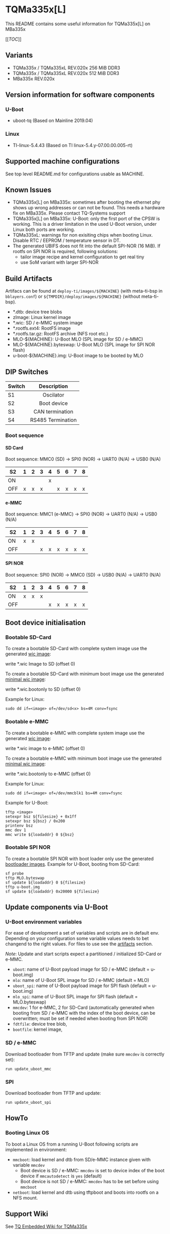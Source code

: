 # TQMa335x\[L\]

This README contains some useful information for TQMa335x\[L\] on MBa335x

[[_TOC_]]

## Variants

* TQMa335x / TQMa335xL REV.020x 256 MiB DDR3
* TQMa335x / TQMa335xL REV.020x 512 MiB DDR3
* MBa335x REV.020x

## Version information for software components

### U-Boot

* uboot-tq (Based on Mainline 2019.04)

### Linux

* TI-linux-5.4.43 (Based on TI linux-5.4.y-07.00.00.005-rt)

## Supported machine configurations

See top level README.md for configurations usable as MACHINE.

## Known Issues

* TQMa335x[L] on MBa335x: sometimes after booting the ethernet phy shows
  up wrong addresses or can not be found. This needs a hardware fix on MBa335x.
  Please contact TQ-Systems support
* TQMa335x[L] on MBa335x: U-Boot: only the first port of the CPSW is working.
  This is a driver limitation in the used U-Boot version, under Linux both ports
  are working.
* TQMa335xL: warnings for non exisiting chips when booting Linux. Disable
  RTC / EEPROM / temperature sensor in DT.
* The generated UBIFS does not fit into the default SPI-NOR (16 MiB). If
  rootfs on SPI NOR is required, following solutions:
  * tailor image recipe and kernel configuration to get real tiny
  * use SoM variant with larger SPI-NOR

## Build Artifacts

Artifacs can be found at `deploy-ti/images/${MACHINE}` (with meta-ti-bsp in
`bblayers.conf`) or `${TMPDIR}/deploy/images/${MACHINE}` (without meta-ti-bsp).

* \*.dtb: device tree blobs
* zImage: Linux kernel image
* \*.wic: SD / e-MMC system image
* \*.rootfs.ext4: RootFS image
* \*.rootfs.tar.gz: RootFS archive (NFS root etc.)
* MLO-${MACHINE}: U-Boot MLO (SPL image for SD / e-MMC)
* MLO-${MACHINE}.byteswap: U-Boot MLO (SPL image for SPI NOR flash)
* u-boot-${MACHINE}.img: U-Boot image to be booted by MLO


## DIP Switches

| Switch  | Description       |
| ------- | :---------------: |
| S1      | Oscilator         |
| S2      | Boot device       |
| S3      | CAN termination   |
| S4      | RS485 Termination |

### Boot sequence

#### SD Card

Boot sequence: MMC0 (SD) → SPI0 (NOR) → UART0 (N/A) → USB0 (N/A)

| S2      |  1  |  2  |  3  |  4  |  5  |  6  |  7  |  8  |
| ------- | :-: | :-: | :-: | :-: | :-: | :-: | :-: | :-: |
| ON      |     |     |     |  x  |     |     |     |     |
| OFF     |  x  |  x  |  x  |     |  x  |  x  |  x  |  x  |

#### e-MMC

Boot sequence: MMC1 (e-MMC) → SPI0 (NOR) → UART0 (N/A) → USB0 (N/A)

| S2      |  1  |  2  |  3  |  4  |  5  |  6  |  7  |  8  |
| ------- | :-: | :-: | :-: | :-: | :-: | :-: | :-: | :-: |
| ON      |  x  |  x  |     |     |     |     |     |     |
| OFF     |     |     |  x  |  x  |  x  |  x  |  x  |  x  |

#### SPI NOR

Boot sequence: SPI0 (NOR) → MMC0 (SD) → USB0 (N/A) → UART0 (N/A)

| S2      |  1  |  2  |  3  |  4  |  5  |  6  |  7  |  8  |
| ------- | :-: | :-: | :-: | :-: | :-: | :-: | :-: | :-: |
| ON      |  x  |  x  |  x  |     |     |     |     |     |
| OFF     |     |     |     |  x  |  x  |  x  |  x  |  x  |

## Boot device initialisation

### Bootable SD-Card

To create a bootable SD-Card with complete system image use the generated
[wic image](#artifacts):

write *.wic Image to SD (offset 0)

To create a bootable SD-Card with minimum boot image use the generated
[minimal wic image](#artifacts):

write *.wic.bootonly to SD (offset 0)

Example for Linux:

`sudo dd if=<image> of=/dev/sd<x> bs=4M conv=fsync`

### Bootable e-MMC

To create a bootable e-MMC with complete system image use the generated
[wic image](#artifacts):

write *.wic image to e-MMC (offset 0)

To create a bootable e-MMC with minimum boot image use the generated
[minimal wic image](#artifacts):

write *.wic.bootonly to e-MMC (offset 0)

Example for Linux:

`sudo dd if=<image> of=/dev/mmcblk1 bs=4M conv=fsync`

Example for U-Boot:

```
tftp <image>
setexpr bsz ${filesize} + 0x1ff
setexpr bsz ${bsz} / 0x200
printenv bsz
mmc dev 1
mmc write ${loadaddr} 0 ${bsz}
```

### Bootable SPI NOR

To create a bootable SPI NOR with boot loader only use the generated
[bootloader images](#artifacts). Example for U-Boot, booting from SD-Card:

```
sf probe
tftp MLO.byteswap
sf update ${loadaddr} 0 ${filesize}
tftp u-boot.img
sf update ${loadaddr} 0x20000 ${filesize}
```

## Update components via U-Boot

### U-Boot environment variables

For ease of development a set of variables and scripts are in default env.
Depending on your configuration some variable values needs to bet changend
to the right values. For files to use see the [artifacts](#artifacts) section.

_Note_: Update and start scripts expect a partitioned / initialized SD-Card or
e-MMC.

* `uboot`: name of U-Boot payload image for SD / e-MMC (default = u-boot.img)
* `mlo`: name of U-Boot SPL image for SD / e-MMC (default = MLO)
* `uboot_spi`: name of U-Boot payload image for SPI flash (default = u-boot.img)
* `mlo_spi`: name of U-Boot SPL image for SPI flash (default = MLO.byteswap)
* `mmcdev`: 1 for e-MMC, 2 for SD-Card (automatically generated when booting
   from SD / e-MMC with the index of the boot device, can be overwritten;
   must be set if needed when booting from SPI NOR)
* `fdtfile`: device tree blob,
* `bootfile`: kernel image,

### SD / e-MMC

Download bootloader from TFTP and update (make sure `mmcdev` is correctly set):

```
run update_uboot_mmc
```

### SPI

Download bootloader from TFTP and update:

`run update_uboot_spi`

## HowTo

### Booting Linux OS

To boot a Linux OS from a running U-Boot following scripts are implemented in
environment:

* `mmcboot`: load kernel and dtb from SD/e-MMC instance given with variable `mmcdev`
  * Boot device is SD / e-MMC: `mmcdev` is set to device index of the boot device if
    `mmcautodetect` is `yes` (default)
  * Boot device is not SD / e-MMC: `mmcdev` has to be set before using `mmcboot`
* `netboot`: load kernel and dtb using tftpboot and boots into rootfs on a NFS
  mount.

## Support Wiki

See [TQ Embedded Wiki for TQMa335x](https://support.tq-group.com/en/arm/tqma335x)
